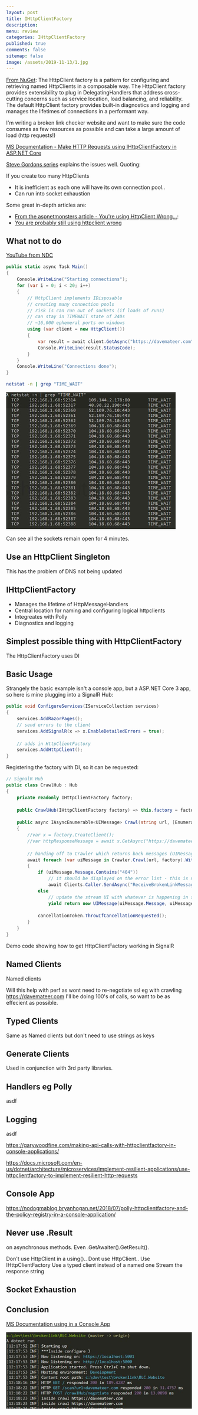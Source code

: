 ```yaml
---
layout: post
title: IHttpClientFactory 
description: 
menu: review
categories: IHttpClientFactory 
published: true 
comments: false     
sitemap: false
image: /assets/2019-11-13/1.jpg
---
```


[From NuGet](https://www.nuget.org/packages/Microsoft.Extensions.Http/): 
The HttpClient factory is a pattern for configuring and retrieving named HttpClients in a composable way. The HttpClient factory provides extensibility to plug in DelegatingHandlers that address cross-cutting concerns such as service location, load balancing, and reliability. The default HttpClient factory provides built-in diagnostics and logging and manages the lifetimes of connections in a performant way.

I'm writing a broken link checker website and want to make sure the code consumes as few resources as possible and can take a large amount of load (http requests!)

[MS Documentation - Make HTTP Requests using IHttpClientFactory in ASP.NET Core](https://docs.microsoft.com/en-us/aspnet/core/fundamentals/http-requests?view=aspnetcore-3.0)

[Steve Gordons series](https://www.stevejgordon.co.uk/introduction-to-httpclientfactory-aspnetcore) explains the issues well. Quoting:

If you create too many HttpClients

- It is inefficient as each one will have its own connection pool..
- Can run into socket exhaustion

Some great in-depth articles are:

- [From the aspnetmonsters article - You're using HttpClient Wrong...](https://aspnetmonsters.com/2016/08/2016-08-27-httpclientwrong/):
- [You are probably still using httpclient wrong](https://josefottosson.se/you-are-probably-still-using-httpclient-wrong-and-it-is-destabilizing-your-software/)

## What not to do 

[YouTube from NDC](https://www.youtube.com/watch?v=ojDxK_-I-To)

```cs
public static async Task Main()
{
    Console.WriteLine("Starting connections");
    for (var i = 0; i < 20; i++)
    {
        // HttpClient implements IDisposable
        // creating many connection pools
        // risk is can run out of sockets (if loads of runs)
        // can stay in TIMEWAIT state of 240s
        // ~16,000 ephemeral ports on windows
        using (var client = new HttpClient())
        {
            var result = await client.GetAsync("https://davemateer.com");
            Console.WriteLine(result.StatusCode);
        }
    }
    Console.WriteLine("Connections done");
}
```

```bash
netstat -n | grep "TIME_WAIT"
```

![alt text](/assets/2019-11-13/10.jpg "All the connections remain open for 4 minutes")

Can see all the sockets remain open for 4 minutes.

## Use an HttpClient Singleton

This has the problem of DNS not being updated

## IHttpClientFactory

- Manages the lifetime of HttpMessageHandlers
- Central location for naming and configuring logical httpclients
- Integreates with Polly
- Diagnostics and logging

## Simplest possible thing with HttpClientFactory

The HttpClientFactory uses DI

## Basic Usage

Strangely the basic example isn't a console app, but a ASP.NET Core 3 app, so here is mine plugging into a SignalR Hub:

```cs
public void ConfigureServices(IServiceCollection services)
{
    services.AddRazorPages();
    // send errors to the client
    services.AddSignalR(x => x.EnableDetailedErrors = true);

    // adds in HttpClientFactory
    services.AddHttpClient();
}
```

Registering the factory with DI, so it can be requested:

```cs
// SignalR Hub 
public class CrawlHub : Hub
{
    private readonly IHttpClientFactory factory;

    public CrawlHub(IHttpClientFactory factory) => this.factory = factory;

    public async IAsyncEnumerable<UIMessage> Crawl(string url, [EnumeratorCancellation]CancellationToken cancellationToken)
    {
        //var x = factory.CreateClient();
        //var httpResponseMessage = await x.GetAsync("https://davemateer.com", cancellationToken);

        // handing off to Crawler which returns back messages (UIMessage objects) every now and again on progress
        await foreach (var uiMessage in Crawler.Crawl(url, factory).WithCancellation(cancellationToken))
        {
            if (uiMessage.Message.Contains("404"))
                // it should be displayed on the error list - this is not a stream
                await Clients.Caller.SendAsync("ReceiveBrokenLinkMessage", "404 error on blah", cancellationToken);
            else
                // update the stream UI with whatever is happening in static Crawl
                yield return new UIMessage(uiMessage.Message, uiMessage.NewLine);

            cancellationToken.ThrowIfCancellationRequested();
        }
    }
}
```

Demo code showing how to get HttpClientFactory working in SignalR

## Named Clients

Named clients 

Will this help with perf as wont need to re-negotiate ssl eg with crawling https://davemateer.com I'll be doing 100's of calls, so want to be as effecient as possible.


## Typed Clients

Same as Named clients but don't need to use strings as keys



## Generate Clients

Used in conjunction with 3rd party libraries.

## Handlers eg Polly

asdf

## Logging

asdf






https://garywoodfine.com/making-api-calls-with-httpclientfactory-in-console-applications/

https://docs.microsoft.com/en-us/dotnet/architecture/microservices/implement-resilient-applications/use-httpclientfactory-to-implement-resilient-http-requests






## Console App
https://nodogmablog.bryanhogan.net/2018/07/polly-httpclientfactory-and-the-policy-registry-in-a-console-application/






## Never use .Result

on asynchronous methods. Even .GetAwaiter().GetResult().

Don't use HttpClient in a using()..
Dont use HttpClient..
Use IHttpClientFactory
Use a typed client instead of a named one
Stream the response string


## Socket Exhaustion

## Conclusion

[MS Documentation using in a Console App](https://docs.microsoft.com/en-us/aspnet/core/fundamentals/http-requests?view=aspnetcore-3.0#use-ihttpclientfactory-in-a-console-app)


![alt text](/assets/2019-11-13/2.jpg "A nicer log")

